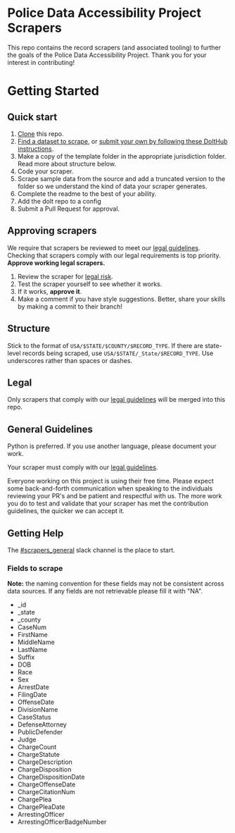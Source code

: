 # Police Data Accessibility Project Scrapers
This repo contains the record scrapers (and associated tooling) to further the goals of the Police Data Accessibility Project. Thank you for your interest in contributing!

# Getting Started
## Quick start
1. [Clone](https://docs.github.com/en/github/creating-cloning-and-archiving-repositories/cloning-a-repository) this repo.
2. [Find a dataset to scrape](https://www.dolthub.com/repositories/pdap/datasets/), or [submit your own by following these DoltHub instructions](https://docs.google.com/document/d/1cxvH_O6XwXNmjs5oJi5gR5Y3mLnYENq6XBYbNrfz3ko/edit).
3. Make a copy of the template folder in the appropriate jurisdiction folder. Read more about structure below.
4. Code your scraper.
5. Scrape sample data from the source and add a truncated version to the folder so we understand the kind of data your scraper generates.
6. Complete the readme to the best of your ability.
7. Add the dolt repo to a config
8. Submit a Pull Request for approval.

## Approving scrapers
We require that scrapers be reviewed to meet our [legal guidelines](https://pdap-docs.readthedocs.io/en/latest/volunteers/resources/legal_restrictions.html). Checking that scrapers comply with our legal requirements is top priority. **Approve working legal scrapers.**

1. Review the scraper for [legal risk](https://pdap-docs.readthedocs.io/en/latest/volunteers/resources/legal_restrictions.html).
2. Test the scraper yourself to see whether it works.
3. If it works, **approve it**.
4. Make a comment if you have style suggestions. Better, share your skills by making a commit to their branch!

## Structure
Stick to the format of `USA/$STATE/$COUNTY/$RECORD_TYPE`. If there are state-level records being scraped, use `USA/$STATE/_State/$RECORD_TYPE`. Use underscores rather than spaces or dashes.

## Legal
Only scrapers that comply with our [legal guidelines](https://docs.google.com/document/d/1gjnH0S18iBI20K1pfs4M3wuMqcLE_ZSgt71ITUY2Fbk/edit) will be merged into this repo.

## General Guidelines
Python is preferred. If you use another language, please document your work.

Your scraper must comply with our [legal guidelines](https://docs.google.com/document/d/1gjnH0S18iBI20K1pfs4M3wuMqcLE_ZSgt71ITUY2Fbk/edit).

Everyone working on this project is using their free time. Please expect some back-and-forth communication when speaking to the individuals reviewing your PR's and be patient and respectful with us. The more work you do to test and validate that your scraper has met the contribution guidelines, the quicker we can accept it.

## Getting Help
The [#scrapers_general](https://policeaccessibility.slack.com/archives/C013XH00WHZ) slack channel is the place to start.

### Fields to scrape
**Note:** the naming convention for these fields may not be consistent across data sources. If any fields are not retrievable please fill it with "NA". 
* _id
* _state
* _county
* CaseNum
* FirstName
* MiddleName
* LastName
* Suffix
* DOB
* Race
* Sex
* ArrestDate
* FilingDate
* OffenseDate
* DivisionName
* CaseStatus
* DefenseAttorney
* PublicDefender
* Judge
* ChargeCount
* ChargeStatute
* ChargeDescription
* ChargeDisposition
* ChargeDispositionDate
* ChargeOffenseDate
* ChargeCitationNum
* ChargePlea
* ChargePleaDate
* ArrestingOfficer
* ArrestingOfficerBadgeNumber
